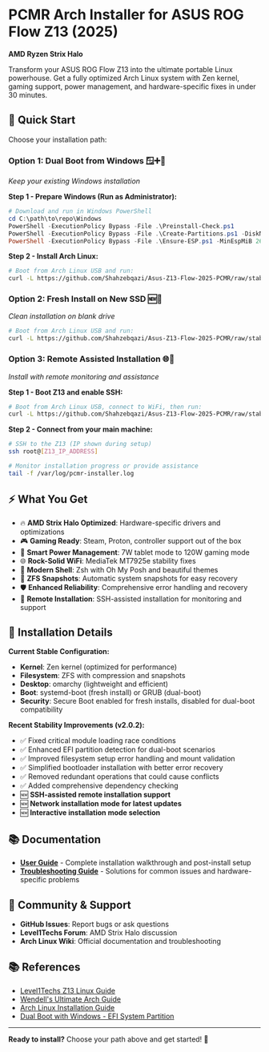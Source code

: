 # PCMR Arch Installer for ASUS ROG Flow Z13 (2025)
**AMD Ryzen Strix Halo**

Transform your ASUS ROG Flow Z13 into the ultimate portable Linux powerhouse. Get a fully optimized Arch Linux system with Zen kernel, gaming support, power management, and hardware-specific fixes in under 30 minutes.

## 🚀 **Quick Start**

Choose your installation path:

### **Option 1: Dual Boot from Windows** 🪟➕🐧
*Keep your existing Windows installation*

**Step 1 - Prepare Windows (Run as Administrator):**
```powershell
# Download and run in Windows PowerShell
cd C:\path\to\repo\Windows
PowerShell -ExecutionPolicy Bypass -File .\Preinstall-Check.ps1
PowerShell -ExecutionPolicy Bypass -File .\Create-Partitions.ps1 -DiskNumber 0 -RootSizeGB 50 -SwapSizeGB 8
PowerShell -ExecutionPolicy Bypass -File .\Ensure-ESP.ps1 -MinEspMiB 260 -NewEspMiB 300
```

**Step 2 - Install Arch Linux:**
```bash
# Boot from Arch Linux USB and run:
curl -L https://github.com/Shahzebqazi/Asus-Z13-Flow-2025-PCMR/raw/stable/pcmr.sh | bash
```

### **Option 2: Fresh Install on New SSD** 🆕💾
*Clean installation on blank drive*

```bash
# Boot from Arch Linux USB and run:
curl -L https://github.com/Shahzebqazi/Asus-Z13-Flow-2025-PCMR/raw/stable/pcmr.sh | bash
```

### **Option 3: Remote Assisted Installation** 🌐🤝
*Install with remote monitoring and assistance*

**Step 1 - Boot Z13 and enable SSH:**
```bash
# Boot from Arch Linux USB, connect to WiFi, then run:
curl -L https://github.com/Shahzebqazi/Asus-Z13-Flow-2025-PCMR/raw/stable/pcmr.sh | bash -s -- --ssh-assisted
```

**Step 2 - Connect from your main machine:**
```bash
# SSH to the Z13 (IP shown during setup)
ssh root@[Z13_IP_ADDRESS]

# Monitor installation progress or provide assistance
tail -f /var/log/pcmr-installer.log
```

## ⚡ **What You Get**

- 🔥 **AMD Strix Halo Optimized**: Hardware-specific drivers and optimizations
- 🎮 **Gaming Ready**: Steam, Proton, controller support out of the box
- 🔋 **Smart Power Management**: 7W tablet mode to 120W gaming mode
- 🌐 **Rock-Solid WiFi**: MediaTek MT7925e stability fixes
- 🐚 **Modern Shell**: Zsh with Oh My Posh and beautiful themes
- 📸 **ZFS Snapshots**: Automatic system snapshots for easy recovery
- 🛡️ **Enhanced Reliability**: Comprehensive error handling and recovery
- 🤝 **Remote Installation**: SSH-assisted installation for monitoring and support

## 🔧 **Installation Details**

**Current Stable Configuration:**
- **Kernel**: Zen kernel (optimized for performance)
- **Filesystem**: ZFS with compression and snapshots
- **Desktop**: omarchy (lightweight and efficient)
- **Boot**: systemd-boot (fresh install) or GRUB (dual-boot)
- **Security**: Secure Boot enabled for fresh installs, disabled for dual-boot compatibility

**Recent Stability Improvements (v2.0.2):**
- ✅ Fixed critical module loading race conditions
- ✅ Enhanced EFI partition detection for dual-boot scenarios
- ✅ Improved filesystem setup error handling and mount validation
- ✅ Simplified bootloader installation with better error recovery
- ✅ Removed redundant operations that could cause conflicts
- ✅ Added comprehensive dependency checking
- 🆕 **SSH-assisted remote installation support**
- 🆕 **Network installation mode for latest updates**
- 🆕 **Interactive installation mode selection**

## 📚 **Documentation**

- **[User Guide](User%20Guide.md)** - Complete installation walkthrough and post-install setup
- **[Troubleshooting Guide](Troubleshooting%20Guide.md)** - Solutions for common issues and hardware-specific problems

## 🤝 **Community & Support**

- **GitHub Issues**: Report bugs or ask questions
- **Level1Techs Forum**: AMD Strix Halo discussion
- **Arch Linux Wiki**: Official documentation and troubleshooting

## 📚 **References**

- [Level1Techs Z13 Linux Guide](https://forum.level1techs.com/t/flow-z13-asus-setup-on-linux-may-2025-wip/229551)
- [Wendell's Ultimate Arch Guide](https://forum.level1techs.com/t/the-ultimate-arch-secureboot-guide-for-ryzen-ai-max-ft-hp-g1a-128gb-8060s-monster-laptop/230652)
- [Arch Linux Installation Guide](https://wiki.archlinux.org/title/Installation_guide)
- [Dual Boot with Windows - EFI System Partition](https://wiki.archlinux.org/title/Dual_boot_with_Windows#The_EFI_system_partition_created_by_Windows_Setup_is_too_small)

---

**Ready to install?** Choose your path above and get started! 🚀